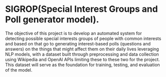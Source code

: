 # SIGROP(Special Interest Groups and Poll  generator model). 

The objective of this project is to develop an automated system for detecting possible special interests groups of people with common interests and based on that  go to generating interest-based polls (questions and answers) on the things that might affect them on their daily lives  leveraging NLP models, with a dataset built through preprocessing and data collection using Wikipedia and OpenAI APIs limiting these to these two for the project. This dataset will serve as the foundation for training, testing, and evaluation of the model.

